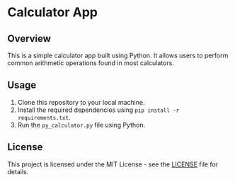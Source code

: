 # Calculator App

## Overview
This is a simple calculator app built using Python. It allows users to perform common arithmetic operations found in most calculators.

## Usage
1. Clone this repository to your local machine.
2. Install the required dependencies using `pip install -r requirements.txt`.
3. Run the `py_calculator.py` file using Python.

## License
This project is licensed under the MIT License - see the [LICENSE](LICENSE) file for details.
